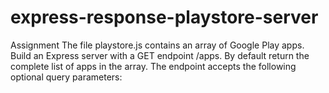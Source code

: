 # express-response-playstore-server

Assignment
The file playstore.js contains an array of Google Play apps. Build an Express server with a GET endpoint /apps. By default return the complete list of apps in the array. The endpoint accepts the following optional query parameters:
